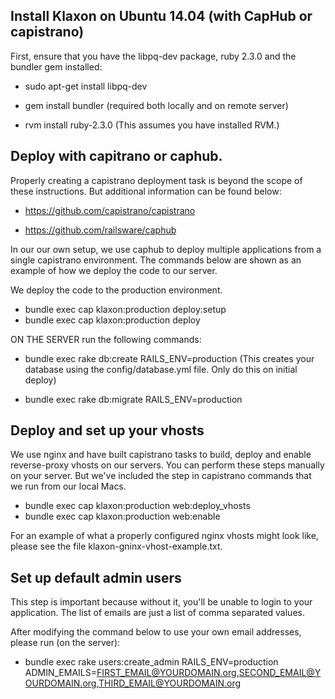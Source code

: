 ## Install Klaxon on Ubuntu 14.04 (with CapHub or capistrano)

First, ensure that you have the libpq-dev package, ruby 2.3.0 and the bundler gem installed:

 * sudo apt-get install libpq-dev
  
 * gem install bundler (required both locally and on remote server)

 * rvm install ruby-2.3.0 (This assumes you have installed RVM.)
  
## Deploy with capitrano or caphub.
  
Properly creating a capistrano deployment task is beyond the scope of these instructions. But additional information can be found below:

* https://github.com/capistrano/capistrano

* https://github.com/railsware/caphub

In our our own setup, we use caphub to deploy multiple applications from a single capistrano environment. The commands below are shown as an example of how we deploy the code to our server.

We deploy the code to the production environment.

* bundle exec cap klaxon:production deploy:setup
* bundle exec cap klaxon:production deploy

ON THE SERVER run the following commands:

* bundle exec rake db:create RAILS_ENV=production (This creates your database using the config/database.yml file. Only do this on initial deploy)

* bundle exec rake db:migrate RAILS_ENV=production

## Deploy and set up your vhosts
We use nginx and have built capistrano tasks to build, deploy and enable reverse-proxy vhosts on our servers. You can perform these steps manually on your server. But we've included the step in capistrano commands that we run from our local Macs.

* bundle exec cap klaxon:production web:deploy_vhosts
* bundle exec cap klaxon:production web:enable

For an example of what a properly configured nginx vhosts might look like, please see the file klaxon-gninx-vhost-example.txt.

## Set up default admin users

This step is important because without it, you'll be unable to login to your application. The list of emails are just a list of comma separated values.

After modifying the command below to use your own email addresses, please run (on the server):

* bundle exec rake users:create_admin RAILS_ENV=production ADMIN_EMAILS=FIRST_EMAIL@YOURDOMAIN.org,SECOND_EMAIL@YOURDOMAIN.org,THIRD_EMAIL@YOURDOMAIN.org
